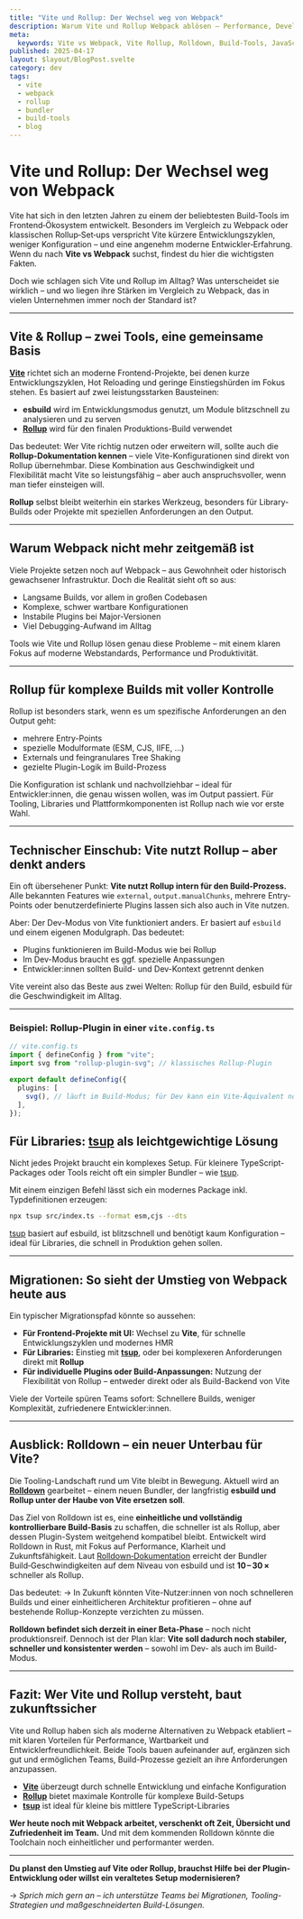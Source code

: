 ```yaml
---
title: "Vite und Rollup: Der Wechsel weg von Webpack"
description: Warum Vite und Rollup Webpack ablösen – Performance, Developer Experience, Migrationstipps und ein Blick auf Rolldown.
meta:
  keywords: Vite vs Webpack, Vite Rollup, Rolldown, Build-Tools, JavaScript Bundler, tsup, Migration, Developer Experience
published: 2025-04-17
layout: $layout/BlogPost.svelte
category: dev
tags:
  - vite
  - webpack
  - rollup
  - bundler
  - build-tools
  - blog
---
```


# Vite und Rollup: Der Wechsel weg von Webpack

Vite hat sich in den letzten Jahren zu einem der beliebtesten Build‑Tools im Frontend‑Ökosystem entwickelt. Besonders im Vergleich zu Webpack oder klassischen Rollup‑Set‑ups verspricht Vite kürzere Entwicklungszyklen, weniger Konfiguration – und eine angenehm moderne Entwickler‑Erfahrung.
Wenn du nach **Vite vs Webpack** suchst, findest du hier die wichtigsten Fakten.

Doch wie schlagen sich Vite und Rollup im Alltag? Was unterscheidet sie wirklich – und wo liegen ihre Stärken im Vergleich zu Webpack, das in vielen Unternehmen immer noch der Standard ist?

---

## Vite & Rollup – zwei Tools, eine gemeinsame Basis

**[Vite](https://vitejs.dev)** richtet sich an moderne Frontend-Projekte, bei denen kurze Entwicklungszyklen, Hot Reloading und geringe Einstiegshürden im Fokus stehen. Es basiert auf zwei leistungsstarken Bausteinen:

- **esbuild** wird im Entwicklungsmodus genutzt, um Module blitzschnell zu analysieren und zu serven
- **[Rollup](https://rollupjs.org)** wird für den finalen Produktions-Build verwendet

Das bedeutet: Wer Vite richtig nutzen oder erweitern will, sollte auch die **Rollup-Dokumentation kennen** – viele Vite-Konfigurationen sind direkt von Rollup übernehmbar.
Diese Kombination aus Geschwindigkeit und Flexibilität macht Vite so leistungsfähig – aber auch anspruchsvoller, wenn man tiefer einsteigen will.

**Rollup** selbst bleibt weiterhin ein starkes Werkzeug, besonders für Library-Builds oder Projekte mit speziellen Anforderungen an den Output.

---

## Warum Webpack nicht mehr zeitgemäß ist

Viele Projekte setzen noch auf Webpack – aus Gewohnheit oder historisch gewachsener Infrastruktur. Doch die Realität sieht oft so aus:

- Langsame Builds, vor allem in großen Codebasen
- Komplexe, schwer wartbare Konfigurationen
- Instabile Plugins bei Major-Versionen
- Viel Debugging-Aufwand im Alltag

Tools wie Vite und Rollup lösen genau diese Probleme – mit einem klaren Fokus auf moderne Webstandards, Performance und Produktivität.

---

## Rollup für komplexe Builds mit voller Kontrolle

Rollup ist besonders stark, wenn es um spezifische Anforderungen an den Output geht:

- mehrere Entry-Points
- spezielle Modulformate (ESM, CJS, IIFE, ...)
- Externals und feingranulares Tree Shaking
- gezielte Plugin-Logik im Build-Prozess

Die Konfiguration ist schlank und nachvollziehbar – ideal für Entwickler:innen, die genau wissen wollen, was im Output passiert. Für Tooling, Libraries und Plattformkomponenten ist Rollup nach wie vor erste Wahl.

---

## Technischer Einschub: Vite nutzt Rollup – aber denkt anders

Ein oft übersehener Punkt: **Vite nutzt Rollup intern für den Build-Prozess.** Alle bekannten Features wie `external`, `output.manualChunks`, mehrere Entry-Points oder benutzerdefinierte Plugins lassen sich also auch in Vite nutzen.

Aber: Der Dev-Modus von Vite funktioniert anders. Er basiert auf `esbuild` und einem eigenen Modulgraph. Das bedeutet:

- Plugins funktionieren im Build-Modus wie bei Rollup
- Im Dev-Modus braucht es ggf. spezielle Anpassungen
- Entwickler:innen sollten Build- und Dev-Kontext getrennt denken

Vite vereint also das Beste aus zwei Welten: Rollup für den Build, esbuild für die Geschwindigkeit im Alltag.

---

### Beispiel: Rollup‑Plugin in einer `vite.config.ts`

```ts
// vite.config.ts
import { defineConfig } from "vite";
import svg from "rollup-plugin-svg"; // klassisches Rollup‑Plugin

export default defineConfig({
  plugins: [
    svg(), // läuft im Build‑Modus; für Dev kann ein Vite‑Äquivalent nötig sein
  ],
});
```

## Für Libraries: [tsup](https://tsup.egoist.dev) als leichtgewichtige Lösung

Nicht jedes Projekt braucht ein komplexes Setup. Für kleinere TypeScript-Packages oder Tools reicht oft ein simpler Bundler – wie [tsup](https://tsup.egoist.dev).

Mit einem einzigen Befehl lässt sich ein modernes Package inkl. Typdefinitionen erzeugen:

```bash
npx tsup src/index.ts --format esm,cjs --dts
```

[tsup](https://tsup.egoist.dev) basiert auf esbuild, ist blitzschnell und benötigt kaum Konfiguration – ideal für Libraries, die schnell in Produktion gehen sollen.

---

## Migrationen: So sieht der Umstieg von Webpack heute aus

Ein typischer Migrationspfad könnte so aussehen:

- **Für Frontend-Projekte mit UI:** Wechsel zu **Vite**, für schnelle Entwicklungszyklen und modernes HMR
- **Für Libraries:** Einstieg mit **[tsup](https://tsup.egoist.dev)**, oder bei komplexeren Anforderungen direkt mit **Rollup**
- **Für individuelle Plugins oder Build-Anpassungen:** Nutzung der Flexibilität von Rollup – entweder direkt oder als Build-Backend von Vite

Viele der Vorteile spüren Teams sofort: Schnellere Builds, weniger Komplexität, zufriedenere Entwickler:innen.

---

## Ausblick: Rolldown – ein neuer Unterbau für Vite?

Die Tooling-Landschaft rund um Vite bleibt in Bewegung. Aktuell wird an **[Rolldown](https://github.com/rolldown/rolldown)** gearbeitet – einem neuen Bundler, der langfristig **esbuild und Rollup unter der Haube von Vite ersetzen soll**.

Das Ziel von Rolldown ist es, eine **einheitliche und vollständig kontrollierbare Build-Basis** zu schaffen, die schneller ist als Rollup, aber dessen Plugin-System weitgehend kompatibel bleibt. Entwickelt wird Rolldown in Rust, mit Fokus auf Performance, Klarheit und Zukunftsfähigkeit.
Laut [Rolldown‑Dokumentation](https://rolldown.rs/guide/) erreicht der Bundler Build‑Geschwindigkeiten auf dem Niveau von esbuild und ist **10 – 30 ×** schneller als Rollup.

Das bedeutet:
→ In Zukunft könnten Vite-Nutzer:innen von noch schnelleren Builds und einer einheitlicheren Architektur profitieren – ohne auf bestehende Rollup-Konzepte verzichten zu müssen.

**Rolldown befindet sich derzeit in einer Beta‑Phase** – noch nicht produktionsreif. Dennoch ist der Plan klar: **Vite soll dadurch noch stabiler, schneller und konsistenter werden** – sowohl im Dev- als auch im Build-Modus.

---

## Fazit: Wer Vite und Rollup versteht, baut zukunftssicher

Vite und Rollup haben sich als moderne Alternativen zu Webpack etabliert – mit klaren Vorteilen für Performance, Wartbarkeit und Entwicklerfreundlichkeit. Beide Tools bauen aufeinander auf, ergänzen sich gut und ermöglichen Teams, Build-Prozesse gezielt an ihre Anforderungen anzupassen.

- **[Vite](https://vitejs.dev)** überzeugt durch schnelle Entwicklung und einfache Konfiguration
- **[Rollup](https://rollupjs.org)** bietet maximale Kontrolle für komplexe Build-Setups
- **[tsup](https://tsup.egoist.dev)** ist ideal für kleine bis mittlere TypeScript-Libraries

**Wer heute noch mit Webpack arbeitet, verschenkt oft Zeit, Übersicht und Zufriedenheit im Team.**
Und mit dem kommenden Rolldown könnte die Toolchain noch einheitlicher und performanter werden.

---

**Du planst den Umstieg auf Vite oder Rollup, brauchst Hilfe bei der Plugin-Entwicklung oder willst ein veraltetes Setup modernisieren?**

→ _Sprich mich gern an – ich unterstütze Teams bei Migrationen, Tooling-Strategien und maßgeschneiderten Build-Lösungen._
